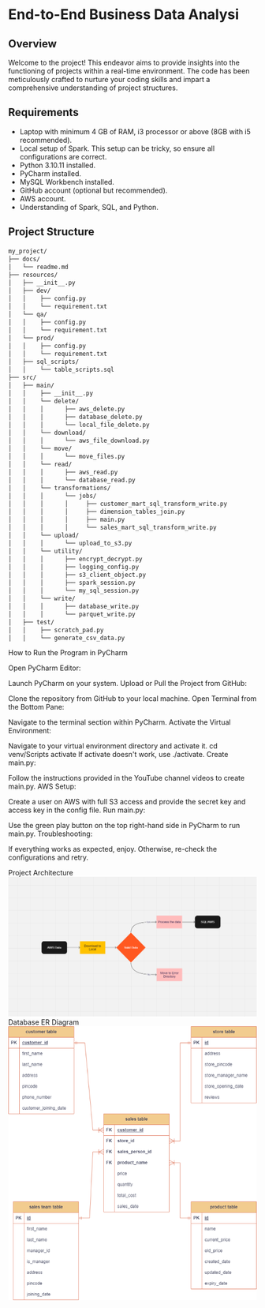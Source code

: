 # End-to-End Business Data Analysi

## Overview

Welcome to the project! This endeavor aims to provide insights into the functioning of projects within a real-time environment. The code has been meticulously crafted to nurture your coding skills and impart a comprehensive understanding of project structures.

## Requirements

- Laptop with minimum 4 GB of RAM, i3 processor or above (8GB with i5 recommended).
- Local setup of Spark. This setup can be tricky, so ensure all configurations are correct.
- Python 3.10.11 installed.
- PyCharm installed.
- MySQL Workbench installed.
- GitHub account (optional but recommended).
- AWS account.
- Understanding of Spark, SQL, and Python.

## Project Structure

```plaintext
my_project/
├── docs/
│   └── readme.md
├── resources/
│   ├── __init__.py
│   ├── dev/
│   │    ├── config.py
│   │    └── requirement.txt
│   └── qa/
│   │    ├── config.py
│   │    └── requirement.txt
│   └── prod/
│   │    ├── config.py
│   │    └── requirement.txt
│   ├── sql_scripts/
│   │    └── table_scripts.sql
├── src/
│   ├── main/
│   │    ├── __init__.py
│   │    └── delete/
│   │    │      ├── aws_delete.py
│   │    │      ├── database_delete.py
│   │    │      └── local_file_delete.py
│   │    └── download/
│   │    │      └── aws_file_download.py
│   │    └── move/
│   │    │      └── move_files.py
│   │    └── read/
│   │    │      ├── aws_read.py
│   │    │      └── database_read.py
│   │    └── transformations/
│   │    │      └── jobs/
│   │    │      │     ├── customer_mart_sql_transform_write.py
│   │    │      │     ├── dimension_tables_join.py
│   │    │      │     ├── main.py
│   │    │      │     └── sales_mart_sql_transform_write.py
│   │    └── upload/
│   │    │      └── upload_to_s3.py
│   │    └── utility/
│   │    │      ├── encrypt_decrypt.py
│   │    │      ├── logging_config.py
│   │    │      ├── s3_client_object.py
│   │    │      ├── spark_session.py
│   │    │      └── my_sql_session.py
│   │    └── write/
│   │    │      ├── database_write.py
│   │    │      └── parquet_write.py
│   ├── test/
│   │    ├── scratch_pad.py
│   │    └── generate_csv_data.py
```

How to Run the Program in PyCharm

Open PyCharm Editor:

Launch PyCharm on your system.
Upload or Pull the Project from GitHub:

Clone the repository from GitHub to your local machine.
Open Terminal from the Bottom Pane:

Navigate to the terminal section within PyCharm.
Activate the Virtual Environment:

Navigate to your virtual environment directory and activate it.
cd venv/Scripts
activate
If activate doesn't work, use ./activate.
Create main.py:

Follow the instructions provided in the YouTube channel videos to create main.py.
AWS Setup:

Create a user on AWS with full S3 access and provide the secret key and access key in the config file.
Run main.py:

Use the green play button on the top right-hand side in PyCharm to run main.py.
Troubleshooting:

If everything works as expected, enjoy. Otherwise, re-check the configurations and retry.

Project Architecture
<img src="architecture.png">
Database ER Diagram
<img src="database_schema.drawio.png">
